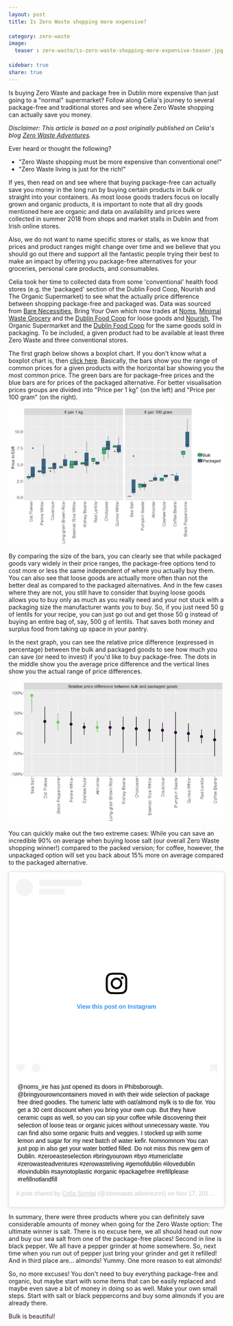 ```yaml
--- 
layout: post 
title: Is Zero Waste shopping more expensive?

category: zero-waste  
image:   
  teaser : zero-waste/is-zero-waste-shopping-more-expensive-teaser.jpg "

sidebar: true
share: true
---  
```


Is buying Zero Waste and package free in Dublin more expensive than just going to a "normal" supermarket? Follow along Celia's journey to several package-free and traditional stores and see where Zero Waste shopping can actually save you money.

*Disclaimer: This article is based on a post originally published on Celia's blog [Zero Waste Adventures](https://celiasomlai.com/).*

Ever heard or thought the following?

- "Zero Waste shopping must be more expensive than conventional one!"
- "Zero Waste living is just for the rich!"

If yes, then read on and see where that buying package-free can actually save you money in the long run by buying certain products in bulk or straight into your containers. As most loose goods traders focus on locally grown and organic products, it is important to note that all dry goods mentioned here are organic and data on availability and prices were collected in summer 2018 from shops and market stalls in Dublin and from Irish online stores. 

Also, we do not want to name specific stores or stalls, as we know that prices and product ranges might change over time and we believe that you should go out there and support all the fantastic people trying their best to make an impact by offering you package-free alternatives for your groceries, personal care products, and consumables.

Celia took her time to collected data from some 'conventional' health food stores (e.g. the 'packaged' section of the Dublin Food Coop, Nourish and The Organic Supermarket) to see what the actually price difference between shopping package-free and packaged was. Data was sourced from [Bare Necessities](https://www.facebook.com/BareNecessitiesIreland/), Bring Your Own which now trades at [Noms](https://www.facebook.com/noms.ieIRE/), [Minimal Waste Grocery](https://minimalwastegrocery.com/) and the [Dublin Food Coop](https://www.dublinfood.coop/) for loose goods and [Nourish](https://www.nourish.ie/), The Organic Supermarket and the [Dublin Food Coop](https://www.dublinfood.coop/) for the same goods sold in packaging. To be included, a given product had to be available at least three Zero Waste and three conventional stores.

The first graph below shows a boxplot chart. If you don't know what a boxplot chart is, then [click here](https://en.wikipedia.org/wiki/Box_plot}). Basically, the bars show you the range of common prices for a given products with the horizontal bar showing you the most common price. The green bars are for package-free prices and the blue bars are for prices of the packaged alternative. For better visualisation prices groups are divided into "Price per 1 kg" (on the left) and "Price per 100 gram" (on the right). 

![price boxplots](/images/zero-waste/price-boxplots.jpg "price boxplots")

By comparing the size of the bars, you can clearly see that while packaged goods vary widely in their price ranges, the package-free options tend to cost more or less the same independent of where you actually buy them. You can also see that loose goods are actually more often than not the better deal as compared to the packaged alternatives. And in the few cases where they are not, you still have to consider that buying loose goods allows you to buy only as much as you really need and your not stuck with a packaging size the manufacturer wants you to buy. So, if you just need 50 g of lentils for your recipe, you can just go out and get those 50 g instead of buying an entire bag of, say, 500 g of lentils. That saves both money and surplus food from taking up space in your pantry.

In the next graph, you can see the relative price difference (expressed in percentage) between the bulk and packaged goods to see how much you can save (or need to invest) if you'd like to buy package-free. The dots in the middle show you the average price difference and the vertical lines show you the actual range of price differences. 

![relative prices](/images/zero-waste/relative-prices.jpg "relative prices")

You can quickly make out the two extreme cases: While you can save an incredible 90% on average when buying loose salt (our overall Zero Waste shopping winner!) compared to the packed version; for coffee, however, the unpackaged option will set you back about 15% more on average compared to the packaged alternative.

<blockquote class="instagram-media" data-instgrm-captioned data-instgrm-permalink="https://www.instagram.com/p/BqSkEtDnhAE/?utm_source=ig_embed&amp;utm_medium=loading" data-instgrm-version="12" style=" background:#FFF; border:0; border-radius:3px; box-shadow:0 0 1px 0 rgba(0,0,0,0.5),0 1px 10px 0 rgba(0,0,0,0.15); margin: 1px; max-width:540px; min-width:326px; padding:0; width:99.375%; width:-webkit-calc(100% - 2px); width:calc(100% - 2px);"><div style="padding:16px;"> <a href="https://www.instagram.com/p/BqSkEtDnhAE/?utm_source=ig_embed&amp;utm_medium=loading" style=" background:#FFFFFF; line-height:0; padding:0 0; text-align:center; text-decoration:none; width:100%;" target="_blank"> <div style=" display: flex; flex-direction: row; align-items: center;"> <div style="background-color: #F4F4F4; border-radius: 50%; flex-grow: 0; height: 40px; margin-right: 14px; width: 40px;"></div> <div style="display: flex; flex-direction: column; flex-grow: 1; justify-content: center;"> <div style=" background-color: #F4F4F4; border-radius: 4px; flex-grow: 0; height: 14px; margin-bottom: 6px; width: 100px;"></div> <div style=" background-color: #F4F4F4; border-radius: 4px; flex-grow: 0; height: 14px; width: 60px;"></div></div></div><div style="padding: 19% 0;"></div><div style="display:block; height:50px; margin:0 auto 12px; width:50px;"><svg width="50px" height="50px" viewBox="0 0 60 60" version="1.1" xmlns="https://www.w3.org/2000/svg" xmlns:xlink="https://www.w3.org/1999/xlink"><g stroke="none" stroke-width="1" fill="none" fill-rule="evenodd"><g transform="translate(-511.000000, -20.000000)" fill="#000000"><g><path d="M556.869,30.41 C554.814,30.41 553.148,32.076 553.148,34.131 C553.148,36.186 554.814,37.852 556.869,37.852 C558.924,37.852 560.59,36.186 560.59,34.131 C560.59,32.076 558.924,30.41 556.869,30.41 M541,60.657 C535.114,60.657 530.342,55.887 530.342,50 C530.342,44.114 535.114,39.342 541,39.342 C546.887,39.342 551.658,44.114 551.658,50 C551.658,55.887 546.887,60.657 541,60.657 M541,33.886 C532.1,33.886 524.886,41.1 524.886,50 C524.886,58.899 532.1,66.113 541,66.113 C549.9,66.113 557.115,58.899 557.115,50 C557.115,41.1 549.9,33.886 541,33.886 M565.378,62.101 C565.244,65.022 564.756,66.606 564.346,67.663 C563.803,69.06 563.154,70.057 562.106,71.106 C561.058,72.155 560.06,72.803 558.662,73.347 C557.607,73.757 556.021,74.244 553.102,74.378 C549.944,74.521 548.997,74.552 541,74.552 C533.003,74.552 532.056,74.521 528.898,74.378 C525.979,74.244 524.393,73.757 523.338,73.347 C521.94,72.803 520.942,72.155 519.894,71.106 C518.846,70.057 518.197,69.06 517.654,67.663 C517.244,66.606 516.755,65.022 516.623,62.101 C516.479,58.943 516.448,57.996 516.448,50 C516.448,42.003 516.479,41.056 516.623,37.899 C516.755,34.978 517.244,33.391 517.654,32.338 C518.197,30.938 518.846,29.942 519.894,28.894 C520.942,27.846 521.94,27.196 523.338,26.654 C524.393,26.244 525.979,25.756 528.898,25.623 C532.057,25.479 533.004,25.448 541,25.448 C548.997,25.448 549.943,25.479 553.102,25.623 C556.021,25.756 557.607,26.244 558.662,26.654 C560.06,27.196 561.058,27.846 562.106,28.894 C563.154,29.942 563.803,30.938 564.346,32.338 C564.756,33.391 565.244,34.978 565.378,37.899 C565.522,41.056 565.552,42.003 565.552,50 C565.552,57.996 565.522,58.943 565.378,62.101 M570.82,37.631 C570.674,34.438 570.167,32.258 569.425,30.349 C568.659,28.377 567.633,26.702 565.965,25.035 C564.297,23.368 562.623,22.342 560.652,21.575 C558.743,20.834 556.562,20.326 553.369,20.18 C550.169,20.033 549.148,20 541,20 C532.853,20 531.831,20.033 528.631,20.18 C525.438,20.326 523.257,20.834 521.349,21.575 C519.376,22.342 517.703,23.368 516.035,25.035 C514.368,26.702 513.342,28.377 512.574,30.349 C511.834,32.258 511.326,34.438 511.181,37.631 C511.035,40.831 511,41.851 511,50 C511,58.147 511.035,59.17 511.181,62.369 C511.326,65.562 511.834,67.743 512.574,69.651 C513.342,71.625 514.368,73.296 516.035,74.965 C517.703,76.634 519.376,77.658 521.349,78.425 C523.257,79.167 525.438,79.673 528.631,79.82 C531.831,79.965 532.853,80.001 541,80.001 C549.148,80.001 550.169,79.965 553.369,79.82 C556.562,79.673 558.743,79.167 560.652,78.425 C562.623,77.658 564.297,76.634 565.965,74.965 C567.633,73.296 568.659,71.625 569.425,69.651 C570.167,67.743 570.674,65.562 570.82,62.369 C570.966,59.17 571,58.147 571,50 C571,41.851 570.966,40.831 570.82,37.631"></path></g></g></g></svg></div><div style="padding-top: 8px;"> <div style=" color:#3897f0; font-family:Arial,sans-serif; font-size:14px; font-style:normal; font-weight:550; line-height:18px;"> View this post on Instagram</div></div><div style="padding: 12.5% 0;"></div> <div style="display: flex; flex-direction: row; margin-bottom: 14px; align-items: center;"><div> <div style="background-color: #F4F4F4; border-radius: 50%; height: 12.5px; width: 12.5px; transform: translateX(0px) translateY(7px);"></div> <div style="background-color: #F4F4F4; height: 12.5px; transform: rotate(-45deg) translateX(3px) translateY(1px); width: 12.5px; flex-grow: 0; margin-right: 14px; margin-left: 2px;"></div> <div style="background-color: #F4F4F4; border-radius: 50%; height: 12.5px; width: 12.5px; transform: translateX(9px) translateY(-18px);"></div></div><div style="margin-left: 8px;"> <div style=" background-color: #F4F4F4; border-radius: 50%; flex-grow: 0; height: 20px; width: 20px;"></div> <div style=" width: 0; height: 0; border-top: 2px solid transparent; border-left: 6px solid #f4f4f4; border-bottom: 2px solid transparent; transform: translateX(16px) translateY(-4px) rotate(30deg)"></div></div><div style="margin-left: auto;"> <div style=" width: 0px; border-top: 8px solid #F4F4F4; border-right: 8px solid transparent; transform: translateY(16px);"></div> <div style=" background-color: #F4F4F4; flex-grow: 0; height: 12px; width: 16px; transform: translateY(-4px);"></div> <div style=" width: 0; height: 0; border-top: 8px solid #F4F4F4; border-left: 8px solid transparent; transform: translateY(-4px) translateX(8px);"></div></div></div></a> <p style=" margin:8px 0 0 0; padding:0 4px;"> <a href="https://www.instagram.com/p/BqSkEtDnhAE/?utm_source=ig_embed&amp;utm_medium=loading" style=" color:#000; font-family:Arial,sans-serif; font-size:14px; font-style:normal; font-weight:normal; line-height:17px; text-decoration:none; word-wrap:break-word;" target="_blank">@noms_ire has just opened its doors in Phibsborough. @bringyourowncontainers moved in with their wide selection of package free dried goodies. The tumeric latte with oat/almond mylk is to die for. You get a 30 cent discount when you bring your own cup. But they have ceramic cups as well, so you can sip your coffee while discovering their selection of loose teas or organic juices without unnecessary waste. You can find also some organic fruits and veggies. I stocked up with some lemon and sugar for my next batch of water kefir. Nomnomnom You can just pop in also get your water bottled filled. Do not miss this new gem of Dublin. #zeroeasteselection #bringyourown #byo #tumericlatte #zerowasteadventures #zerowasteliving #gemofdublin #ilovedublin #lovindublin #saynotoplastic #organic #packagefree #refillplease #refillnotlandfill</a></p> <p style=" color:#c9c8cd; font-family:Arial,sans-serif; font-size:14px; line-height:17px; margin-bottom:0; margin-top:8px; overflow:hidden; padding:8px 0 7px; text-align:center; text-overflow:ellipsis; white-space:nowrap;">A post shared by <a href="https://www.instagram.com/zerowaste.adventures/?utm_source=ig_embed&amp;utm_medium=loading" style=" color:#c9c8cd; font-family:Arial,sans-serif; font-size:14px; font-style:normal; font-weight:normal; line-height:17px;" target="_blank"> Celia Somlai</a> (@zerowaste.adventures) on <time style=" font-family:Arial,sans-serif; font-size:14px; line-height:17px;" datetime="2018-11-17T17:36:21+00:00">Nov 17, 2018 at 9:36am PST</time></p></div></blockquote> <script async src="//www.instagram.com/embed.js"></script>

In summary, there were three products where you can definitely save considerable amounts of money when going for the Zero Waste option: The ultimate winner is salt. There is no excuse here, we all should head out now and buy our sea salt from one of the package-free places! Second in line is black pepper. We all have a pepper grinder at home somewhere. So, next time when you run out of pepper just bring your grinder and get it refilled! And in third place are... almonds! Yummy. One more reason to eat almonds!

So, no more excuses! You don't need to buy everything package-free and organic, but maybe start with some items that can be easily replaced and maybe even save a bit of money in doing so as well. Make your own small steps. Start with salt or black peppercorns and buy some almonds if you are already there.

Bulk is beautiful!